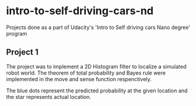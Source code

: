# intro-to-self-driving-cars-nd
Projects done as a part of Udacity's 'Intro to Self driving cars Nano degree' program
## Project 1
The project was to implement a 2D Histogram filter to localize a simulated robot world. The theorem of total probability and Bayes rule were implemented in the move and sense function respenctively.

The blue dots represent the predicted probability at the given location and the star represents actual location.

